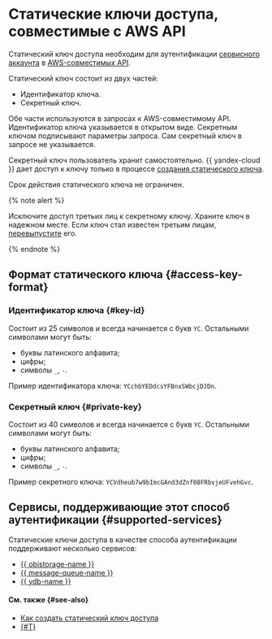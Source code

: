 # Статические ключи доступа, совместимые с AWS API

Статический ключ доступа необходим для аутентификации [сервисного аккаунта](../users/service-accounts.md) в [AWS-совместимых API](#supported-services).

Статический ключ состоит из двух частей:

* Идентификатор ключа.
* Секретный ключ.

Обе части используются в запросах к AWS-совместимому API. Идентификатор ключа указывается в открытом виде. Секретным ключом подписывают параметры запроса. Сам секретный ключ в запросе не указывается.

Секретный ключ пользователь хранит самостоятельно. {{ yandex-cloud }} дает доступ к ключу только в процессе [создания статического ключа](../../operations/sa/create-access-key.md).

Срок действия статического ключа не ограничен.

{% note alert %}

Исключите доступ третьих лиц к секретному ключу. Храните ключ в надежном месте. Если ключ стал известен третьим лицам, [перевыпустите](../../operations/compromised-credentials.md#access-key-reissue) его.

{% endnote %}

## Формат статического ключа {#access-key-format}

### Идентификатор ключа {#key-id}

Состоит из 25 символов и всегда начинается с букв `YC`. Остальными символами могут быть:

* буквы латинского алфавита;
* цифры;
* символы `_`, `-`.

Пример идентификатора ключа: `YCchbYEDdcsYFBnxSWbcjDJDn`.

### Секретный ключ {#private-key}

Состоит из 40 символов и всегда начинается с букв `YC`. Остальными символами могут быть:

* буквы латинского алфавита;
* цифры;
* символы `_`, `-`.

Пример секретного ключа: `YCVdheub7w9bImcGAnd3dZnf08FRbvjeUFvehGvc`.

## Сервисы, поддерживающие этот способ аутентификации {#supported-services}

Статические ключи доступа в качестве способа аутентификации поддерживают несколько сервисов:

* [{{ objstorage-name }}](../../../storage/s3/index.md)
* [{{ message-queue-name }}](../../../message-queue/api-ref/index.md)
* [{{ ydb-name }}](../../../ydb/docapi/tools/aws-setup.md)

#### См. также {#see-also}

* [Как создать статический ключ доступа](../../operations/sa/create-access-key.md)
* [{#T}](./index.md)
